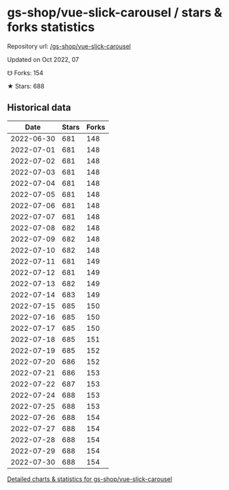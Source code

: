 # gs-shop/vue-slick-carousel / stars & forks statistics

Repository url: [/gs-shop/vue-slick-carousel](https://github.com/gs-shop/vue-slick-carousel)

Updated on Oct 2022, 07

☋ Forks: 154

★ Stars: 688

## Historical data
| Date | Stars | Forks |
|------|-------|-------|
| 2022-06-30 | 681 | 148 | 
| 2022-07-01 | 681 | 148 | 
| 2022-07-02 | 681 | 148 | 
| 2022-07-03 | 681 | 148 | 
| 2022-07-04 | 681 | 148 | 
| 2022-07-05 | 681 | 148 | 
| 2022-07-06 | 681 | 148 | 
| 2022-07-07 | 681 | 148 | 
| 2022-07-08 | 682 | 148 | 
| 2022-07-09 | 682 | 148 | 
| 2022-07-10 | 682 | 148 | 
| 2022-07-11 | 681 | 149 | 
| 2022-07-12 | 681 | 149 | 
| 2022-07-13 | 682 | 149 | 
| 2022-07-14 | 683 | 149 | 
| 2022-07-15 | 685 | 150 | 
| 2022-07-16 | 685 | 150 | 
| 2022-07-17 | 685 | 150 | 
| 2022-07-18 | 685 | 151 | 
| 2022-07-19 | 685 | 152 | 
| 2022-07-20 | 686 | 152 | 
| 2022-07-21 | 686 | 153 | 
| 2022-07-22 | 687 | 153 | 
| 2022-07-24 | 688 | 153 | 
| 2022-07-25 | 688 | 153 | 
| 2022-07-26 | 688 | 154 | 
| 2022-07-27 | 688 | 154 | 
| 2022-07-28 | 688 | 154 | 
| 2022-07-29 | 688 | 154 | 
| 2022-07-30 | 688 | 154 | 


[Detailed charts & statistics for gs-shop/vue-slick-carousel](https://reviewgithub.com/rep/gs-shop/vue-slick-carousel)
